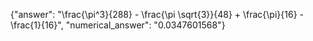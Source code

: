 {"answer": "\\frac{\\pi^3}{288} - \\frac{\\pi \\sqrt{3}}{48} + \\frac{\\pi}{16} - \\frac{1}{16}", "numerical_answer": "0.0347601568"}